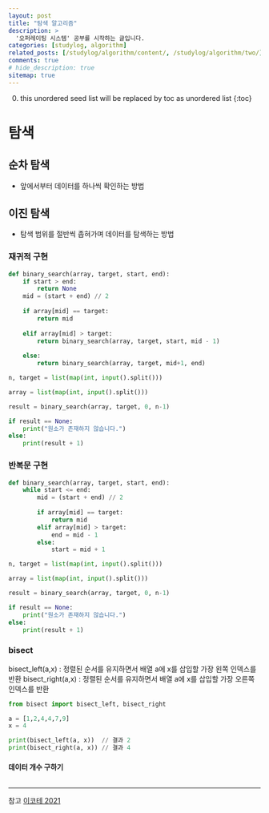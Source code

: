 ```yaml
---
layout: post
title: "탐색 알고리즘"
description: >
  '오퍼레이팅 시스템' 공부를 시작하는 글입니다.
categories: [studylog, algorithm]
related_posts: [/studylog/algorithm/content/, /studylog/algorithm/two/]
comments: true
# hide_description: true
sitemap: true
---
```


0. this unordered seed list will be replaced by toc as unordered list 
{:toc}

# 탐색
## 순차 탐색 
- 앞에서부터 데이터를 하나씩 확인하는 방법
  
## 이진 탐색
- 탐색 범위를 절반씩 좁혀가며 데이터를 탐색하는 방법

### 재귀적 구현
```py
def binary_search(array, target, start, end):
    if start > end:
        return None
    mid = (start + end) // 2
    
    if array[mid] == target:
        return mid
    
    elif array[mid] > target:
        return binary_search(array, target, start, mid - 1)
    
    else:
        return binary_search(array, target, mid+1, end)

n, target = list(map(int, input().split()))

array = list(map(int, input().split()))

result = binary_search(array, target, 0, n-1)

if result == None:
    print("원소가 존재하지 않습니다.")
else:
    print(result + 1)
```
### 반복문 구현
```py
def binary_search(array, target, start, end):
    while start <= end:
        mid = (start + end) // 2
                
        if array[mid] == target:
            return mid
        elif array[mid] > target:
            end = mid - 1
        else:
            start = mid + 1

n, target = list(map(int, input().split()))

array = list(map(int, input().split()))

result = binary_search(array, target, 0, n-1)

if result == None:
    print("원소가 존재하지 않습니다.")
else:
    print(result + 1)
```

### bisect

bisect_left(a,x) : 정렬된 순서를 유지하면서 배열 a에 x를 삽입할 가장 왼쪽 인덱스를 반환
bisect_right(a,x) : 정렬된 순서를 유지하면서 배열 a에 x를 삽입할 가장 오른쪽 인덱스를 반환

```py
from bisect import bisect_left, bisect_right

a = [1,2,4,4,7,9]
x = 4

print(bisect_left(a, x))  // 결과 2
print(bisect_right(a, x)) // 결과 4
```
#### 데이터 개수 구하기
```py

```
<hr>
참고
<a href = "https://www.youtube.com/watch?v=94RC-DsGMLo&list=PLRx0vPvlEmdAghTr5mXQxGpHjWqSz0dgC&index=5" target="_blank">이코테 2021</a>

